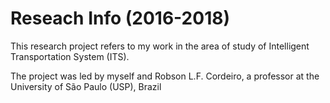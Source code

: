# Reseach Info (2016-2018)

This research project refers to my work in the area of study of Intelligent Transportation System (ITS).

The project was led by myself and Robson L.F. Cordeiro, a professor at the University of São Paulo (USP), Brazil
